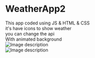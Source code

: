 # WeatherApp2
This app coded using JS & HTML & CSS<br>
it's have icons to show weather<br>
you can change the api <br>
With animated background<br>
![Image description](https://i.imgur.com/2mHk3Ky.png)<br>
![Image description](https://i.imgur.com/NkEqKxG.png)<br>
